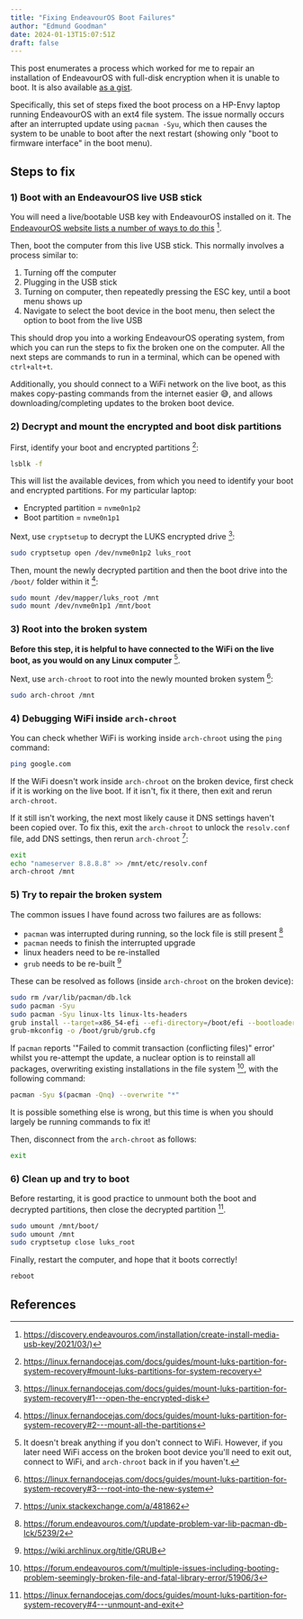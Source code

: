 ```yaml
---
title: "Fixing EndeavourOS Boot Failures"
author: "Edmund Goodman"
date: 2024-01-13T15:07:51Z
draft: false
---
```


This post enumerates a process which worked for me to repair an installation of EndeavourOS with full-disk encryption when it is unable to boot. It is also available [as a gist](https://gist.github.com/EdmundGoodman/c057ce0c826fd0edde7917d15b709f4f).

<!--more-->

Specifically, this set of steps fixed the boot process on a HP-Envy laptop running EndeavourOS with an ext4 file system. The issue normally occurs after an interrupted update using `pacman -Syu`, which then causes the system to be unable to boot after the next restart (showing only "boot to firmware interface" in the boot menu).

## Steps to fix

### 1) Boot with an EndeavourOS live USB stick

You will need a live/bootable USB key with EndeavourOS installed on it. The [EndeavourOS website lists a number of ways to do this](https://discovery.endeavouros.com/installation/create-install-media-usb-key/2021/03/) [^1].

Then, boot the computer from this live USB stick. This normally involves a process similar to:

1) Turning off the computer
2) Plugging in the USB stick
3) Turning on computer, then repeatedly pressing the ESC key, until a boot menu shows up
4) Navigate to select the boot device in the boot menu, then select the option to boot from the live USB

This should drop you into a working EndeavourOS operating system, from which you can run the steps to fix the broken one on the computer. All the next steps are commands to run in a terminal, which can be opened with `ctrl+alt+t`.

Additionally, you should connect to a WiFi network on the live boot, as this makes copy-pasting commands from the internet easier :sweat_smile:, and allows downloading/completing updates to the broken boot device.

### 2) Decrypt and mount the encrypted and boot disk partitions

First, identify your boot and encrypted partitions [^2]:

```bash
lsblk -f

```

This will list the available devices, from which you need to identify your boot and encrypted partitions. For my particular laptop:

- Encrypted partition = `nvme0n1p2`
- Boot partition = `nvme0n1p1`

Next, use `cryptsetup` to decrypt the LUKS encrypted drive [^3]:

```bash
sudo cryptsetup open /dev/nvme0n1p2 luks_root
```

Then, mount the newly decrypted partition and then the boot drive into the `/boot/` folder within it [^4]:

```bash
sudo mount /dev/mapper/luks_root /mnt
sudo mount /dev/nvme0n1p1 /mnt/boot
```

### 3) Root into the broken system

**Before this step, it is helpful to have connected to the WiFi on the live boot, as you would on any Linux computer** [^5].

Next, use `arch-chroot` to root into the newly mounted broken system [^6]:

```bash
sudo arch-chroot /mnt
```

### 4) Debugging WiFi inside `arch-chroot`

You can check whether WiFi is working inside `arch-chroot` using the `ping` command:

```bash
ping google.com
```

If the WiFi doesn't work inside `arch-chroot` on the broken device, first check if it is working on the live boot. If it isn't, fix it there, then exit and rerun `arch-chroot`.

If it still isn't working, the next most likely cause it DNS settings haven't been copied over. To fix this, exit the `arch-chroot` to unlock the `resolv.conf` file, add DNS settings, then rerun `arch-chroot` [^7]:

```bash
exit
echo "nameserver 8.8.8.8" >> /mnt/etc/resolv.conf
arch-chroot /mnt
```

### 5) Try to repair the broken system

The common issues I have found across two failures are as follows:

- `pacman` was interrupted during running, so the lock file is still present [^8]
- `pacman` needs to finish the interrupted upgrade
- linux headers need to be re-installed
- `grub` needs to be re-built [^9]

These can be resolved as follows (inside `arch-chroot` on the broken device):

```bash
sudo rm /var/lib/pacman/db.lck
sudo pacman -Syu
sudo pacman -Syu linux-lts linux-lts-headers
grub install --target=x86_54-efi --efi-directory=/boot/efi --bootloader-id=GRUB
grub-mkconfig -o /boot/grub/grub.cfg
```

If `pacman` reports '"Failed to commit transaction (conflicting files)" error' whilst you re-attempt the update, a nuclear option is to reinstall all packages, overwriting existing installations in the file system [^10], with the following command:

```bash
pacman -Syu $(pacman -Qnq) --overwrite "*"
```

It is possible something else is wrong, but this time is when you should largely be running commands to fix it!

Then, disconnect from the `arch-chroot` as follows:

```bash
exit
```

### 6) Clean up and try to boot

Before restarting, it is good practice to unmount both the boot and decrypted partitions, then close the decrypted partition [^11].

```bash
sudo umount /mnt/boot/
sudo umount /mnt
sudo cryptsetup close luks_root
```

Finally, restart the computer, and hope that it boots correctly!

```bash
reboot
```

## References

[^1]: <https://discovery.endeavouros.com/installation/create-install-media-usb-key/2021/03/)>
[^2]: <https://linux.fernandocejas.com/docs/guides/mount-luks-partition-for-system-recovery#mount-luks-partitions-for-system-recovery>
[^3]: <https://linux.fernandocejas.com/docs/guides/mount-luks-partition-for-system-recovery#1---open-the-encrypted-disk>
[^4]: <https://linux.fernandocejas.com/docs/guides/mount-luks-partition-for-system-recovery#2---mount-all-the-partitions>
[^5]: It doesn't break anything if you don't connect to WiFi. However, if you later need WiFi access on the broken boot device you'll need to exit out, connect to WiFi, and `arch-chroot` back in if you haven't.
[^6]: <https://linux.fernandocejas.com/docs/guides/mount-luks-partition-for-system-recovery#3---root-into-the-new-system>
[^7]: <https://unix.stackexchange.com/a/481862>
[^8]: <https://forum.endeavouros.com/t/update-problem-var-lib-pacman-db-lck/5239/2>
[^9]: <https://wiki.archlinux.org/title/GRUB>
[^10]: <https://forum.endeavouros.com/t/multiple-issues-including-booting-problem-seemingly-broken-file-and-fatal-library-error/51906/3>
[^11]: <https://linux.fernandocejas.com/docs/guides/mount-luks-partition-for-system-recovery#4---unmount-and-exit>
